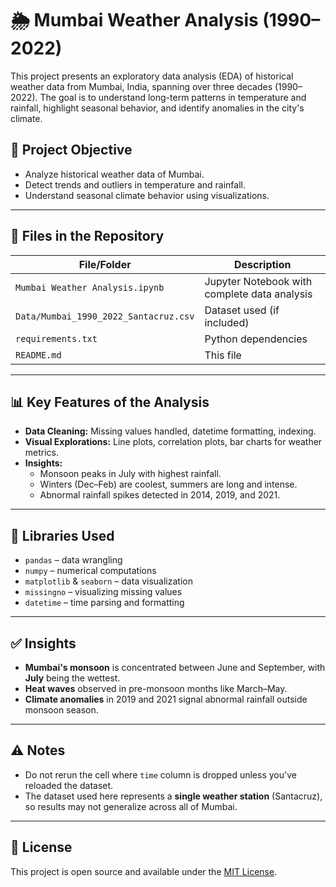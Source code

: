 # 🌦️ Mumbai Weather Analysis (1990–2022)

This project presents an exploratory data analysis (EDA) of historical weather data from Mumbai, India, spanning over three decades (1990–2022). The goal is to understand long-term patterns in temperature and rainfall, highlight seasonal behavior, and identify anomalies in the city's climate.

## 📌 Project Objective

- Analyze historical weather data of Mumbai.
- Detect trends and outliers in temperature and rainfall.
- Understand seasonal climate behavior using visualizations.

---

## 📁 Files in the Repository

| File/Folder | Description |
|-------------|-------------|
| `Mumbai Weather Analysis.ipynb` | Jupyter Notebook with complete data analysis |
| `Data/Mumbai_1990_2022_Santacruz.csv` | Dataset used (if included) |
| `requirements.txt` | Python dependencies |
| `README.md` | This file |

---

## 📊 Key Features of the Analysis

- **Data Cleaning:** Missing values handled, datetime formatting, indexing.
- **Visual Explorations:** Line plots, correlation plots, bar charts for weather metrics.
- **Insights:** 
  - Monsoon peaks in July with highest rainfall.
  - Winters (Dec–Feb) are coolest, summers are long and intense.
  - Abnormal rainfall spikes detected in 2014, 2019, and 2021.

---

## 🧪 Libraries Used

- `pandas` – data wrangling  
- `numpy` – numerical computations  
- `matplotlib` & `seaborn` – data visualization  
- `missingno` – visualizing missing values  
- `datetime` – time parsing and formatting

---


## ✅ Insights

* **Mumbai's monsoon** is concentrated between June and September, with **July** being the wettest.
* **Heat waves** observed in pre-monsoon months like March–May.
* **Climate anomalies** in 2019 and 2021 signal abnormal rainfall outside monsoon season.

---

## ⚠️ Notes

* Do not rerun the cell where `time` column is dropped unless you've reloaded the dataset.
* The dataset used here represents a **single weather station** (Santacruz), so results may not generalize across all of Mumbai.

---

## 📜 License

This project is open source and available under the [MIT License](LICENSE).
